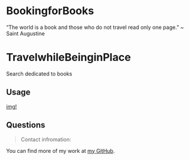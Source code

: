 # BookingforBooks
“The world is a book and those who do not travel read only one page.” ~ Saint Augustine
# TravelwhileBeinginPlace
Search dedicated to books
## Usage
[img!](Screen%20Shot%202023-02-05%20at%207.08.34%20AM.png)
## Questions
>Contact infromation:

You can find
more of my work at [my GitHub](https://github.com/iTeak).



